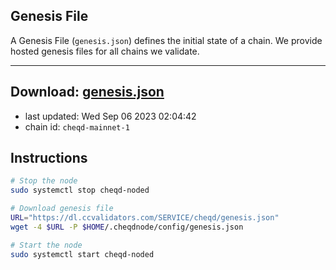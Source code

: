 ## Genesis File
A Genesis File (`genesis.json`) defines the initial state of a chain. We provide hosted genesis files for all chains we validate.

---
**Download: [genesis.json](https://dl.ccvalidators.com/SERVICE/cheqd/genesis.json)**
---

- last updated: Wed Sep 06 2023 02:04:42
- chain id: `cheqd-mainnet-1`

## Instructions
```sh
# Stop the node
sudo systemctl stop cheqd-noded

# Download genesis file
URL="https://dl.ccvalidators.com/SERVICE/cheqd/genesis.json"
wget -4 $URL -P $HOME/.cheqdnode/config/genesis.json

# Start the node
sudo systemctl start cheqd-noded
```
